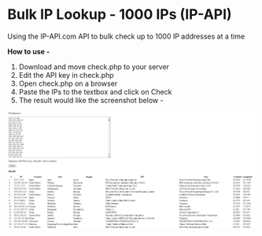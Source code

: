 # Bulk IP Lookup - 1000 IPs (IP-API)
Using the IP-API.com API to bulk check up to 1000 IP addresses at a time

**How to use -**
1. Download and move check.php to your server
2. Edit the API key in check.php
3. Open check.php on a browser
4. Paste the IPs to the textbox and click on Check
5. The result would like the screenshot below -

![Demo](https://github.com/jaiswalankur/IP-API-Bulk-IP-Lookup/blob/main/bulk-ip-lookup-demo.JPG)
